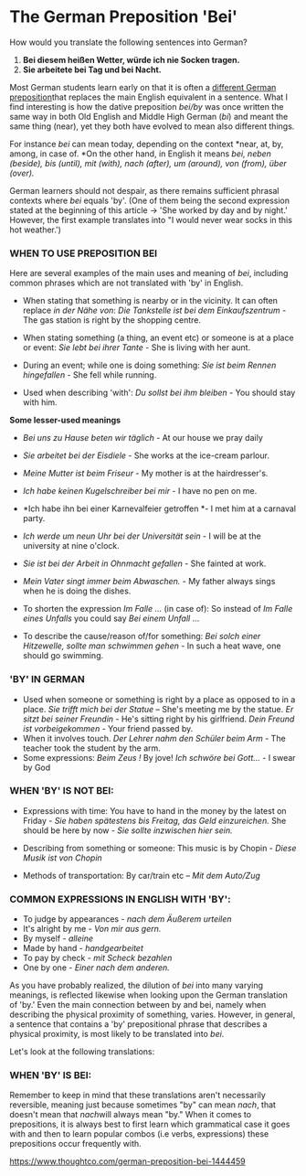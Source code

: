 # The German Preposition 'Bei'

How would you translate the following sentences into German?

1. **Bei diesem heißen Wetter, würde ich nie Socken tragen.**
2. **Sie arbeitete bei Tag und bei Nacht.**

Most German students learn early on that it is often a [different German preposition](https://www.thoughtco.com/german-grammar-prepositions-1444472)that replaces the main English equivalent in a sentence. What I find interesting is how the dative preposition *bei/by* was once written the same way in both Old English and Middle High German (*bi*) and meant the same thing (near), yet they both have evolved to mean also different things.

For instance *bei* can mean today, depending on the context *near, at, by, among, in case of. *On the other hand, in English it means *bei, neben (beside), bis (until), mit (with), nach (after), um (around), von (from), über (over).*

German learners should not despair, as there remains sufficient phrasal contexts where *bei* equals 'by'. (One of them being the second expression stated at the beginning of this article -> 'She worked by day and by night.' However, the first example translates into "I would never wear socks in this hot weather.')

### **WHEN TO USE PREPOSITION BEI**

Here are several examples of the main uses and meaning of *bei*, including common phrases which are not translated with 'by' in English.

- When stating that something is nearby or in the vicinity. It can often replace *in der Nähe von*:
  *Die Tankstelle ist bei dem Einkaufszentrum* - The gas station is right by the shopping centre.
- When stating something (a thing, an event etc) or someone is at a place or event:
  *Sie lebt bei ihrer Tante* - She is living with her aunt.


- During an event; while one is doing something:
  *Sie ist beim Rennen hingefallen* - She fell while running.
- Used when describing 'with':
  *Du sollst bei ihm bleiben* - You should stay with him.

**Some lesser-used meanings**

- *Bei uns zu Hause beten wir täglich* - At our house we pray daily
- *Sie arbeitet bei der Eisdiele* - She works at the ice-cream parlour.


- *Meine Mutter ist beim Friseur* - My mother is at the hairdresser's.
- *Ich habe keinen Kugelschreiber bei mir* - I have no pen on me.
- *Ich habe ihn bei einer Karnevalfeier getroffen *- I met him at a carnaval party.
- *Ich werde um neun Uhr bei der Universität sein* - I will be at the university at nine o'clock.
- *Sie ist bei der Arbeit in Ohnmacht gefallen* - She fainted at work.
- *Mein Vater singt immer beim Abwaschen.* - My father always sings when he is doing the dishes.
- To shorten the expression *Im Falle …* (in case of):
  So instead of *Im Falle eines Unfalls* you could say *Bei einem Unfall* ...
- To describe the cause/reason of/for something:
  *Bei solch einer Hitzewelle, sollte man schwimmen gehen* - In such a heat wave, one should go swimming.

### **'BY' IN GERMAN**

- Used when someone or something is right by a place as opposed to in a place.
  *Sie trifft mich bei der Statue* – She's meeting me by the statue.
  *Er sitzt bei seiner Freundin* - He's sitting right by his girlfriend.
  *Dein Freund ist vorbeigekommen* - Your friend passed by.
- When it involves touch.
  *Der Lehrer nahm den Schüler beim Arm* - The teacher took the student by the arm.
- Some expressions:
  *Beim Zeus !* By jove!
  *Ich schwöre bei Gott…* - I swear by God

### **WHEN 'BY' IS NOT BEI:**

- Expressions with time:
  You have to hand in the money by the latest on Friday - *Sie haben spätestens bis Freitag, das Geld einzureichen.*
  She should be here by now - *Sie sollte inzwischen hier sein.*


- Describing from something or someone:
  This music is by Chopin - *Diese Musik ist von Chopin*
- Methods of transportation:
  By car/train etc – *Mit dem Auto/Zug*

### **COMMON EXPRESSIONS IN ENGLISH WITH 'BY':**

- To judge by appearances - *nach dem Äußerem urteilen*
- It's alright by me - *Von mir aus gern.*
- By myself - *alleine*
- Made by hand - *handgearbeitet*
- To pay by check - *mit Scheck bezahlen*
- One by one - *Einer nach dem anderen.*

As you have probably realized, the dilution of *bei* into many varying meanings, is reflected likewise when looking upon the German translation of 'by.' Even the main connection between by and bei, namely when describing the physical proximity of something, varies. However, in general, a sentence that contains a 'by' prepositional phrase that describes a physical proximity, is most likely to be translated into *bei*.

Let's look at the following translations:

### **WHEN 'BY' IS BEI:**

Remember to keep in mind that these translations aren't necessarily reversible, meaning just because sometimes "by" can mean *nach*, that doesn't mean that *nach*will always mean "by." When it comes to prepositions, it is always best to first learn which grammatical case it goes with and then to learn popular combos (i.e verbs, expressions) these prepositions occur frequently with. 



https://www.thoughtco.com/german-preposition-bei-1444459